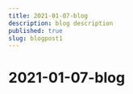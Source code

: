 ```yaml
---
title: 2021-01-07-blog
description: blog description
published: true
slug: blogpost1
---
```


# 2021-01-07-blog
